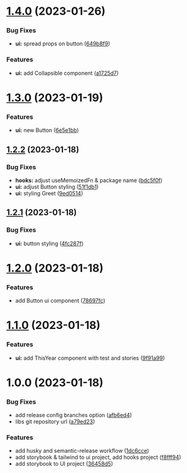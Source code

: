 # [1.4.0](https://github.com/rifandani/nxact/compare/ui-v1.3.0...ui-v1.4.0) (2023-01-26)


### Bug Fixes

* **ui:** spread props on button ([649b8f9](https://github.com/rifandani/nxact/commit/649b8f9e2383a6fd0d11d073c765604f81bbd024))


### Features

* **ui:** add Collapsible component ([a1725d7](https://github.com/rifandani/nxact/commit/a1725d7ca9074fe1005241fe4fb723733aeef197))

# [1.3.0](https://github.com/rifandani/nxact/compare/ui-v1.2.2...ui-v1.3.0) (2023-01-19)


### Features

* **ui:** new Button ([6e5e1bb](https://github.com/rifandani/nxact/commit/6e5e1bb806e31a453288d62e6775af62551bcf28))

## [1.2.2](https://github.com/rifandani/nxact/compare/ui-v1.2.1...ui-v1.2.2) (2023-01-18)


### Bug Fixes

* **hooks:** adjust useMemoizedFn & package name ([bdc5f0f](https://github.com/rifandani/nxact/commit/bdc5f0f982d76b4812918cb18f8e62ab1d25ae52))
* **ui:** adjust Button styling ([51f1db1](https://github.com/rifandani/nxact/commit/51f1db1bc0bb42e495c7e744c16ca3958d6c9944))
* **ui:** styling Greet ([9ed0514](https://github.com/rifandani/nxact/commit/9ed0514344609dcacda728e5169f1170b4e4c5f3))

## [1.2.1](https://github.com/rifandani/nxact/compare/ui-v1.2.0...ui-v1.2.1) (2023-01-18)


### Bug Fixes

* **ui:** button styling ([4fc287f](https://github.com/rifandani/nxact/commit/4fc287f5f2eda95e9e5d89eb60f55b905b416277))

# [1.2.0](https://github.com/rifandani/nxact/compare/ui-v1.1.0...ui-v1.2.0) (2023-01-18)


### Features

* add Button ui component ([78697fc](https://github.com/rifandani/nxact/commit/78697fce1f4156e20bca6f5a99ac2f4ce4d61a45))

# [1.1.0](https://github.com/rifandani/nxact/compare/ui-v1.0.0...ui-v1.1.0) (2023-01-18)


### Features

* **ui:** add ThisYear component with test and stories ([9f91a99](https://github.com/rifandani/nxact/commit/9f91a99a5c6bdcd609165387d3bf1e7a076fa83e))

# 1.0.0 (2023-01-18)


### Bug Fixes

* add release config branches option ([afb6ed4](https://github.com/rifandani/nxact/commit/afb6ed41bd5f92de5e0c104384f246ef9acbd9eb))
* libs git repository url ([a79ed23](https://github.com/rifandani/nxact/commit/a79ed2322d79e756c4218c9a1e82d25e0c8624a0))


### Features

* add husky and semantic-release workflow ([1dc6cce](https://github.com/rifandani/nxact/commit/1dc6cce5b204ed01a014319c28e83af2da64a62b))
* add storybook & tailwind to ui project, add hooks project ([f8fff94](https://github.com/rifandani/nxact/commit/f8fff9493287d1bb7f88914718483209305097c7))
* add storybook to UI project ([36458d5](https://github.com/rifandani/nxact/commit/36458d5e34bb19a5748f0e8ccf402d41588ef6d8))
